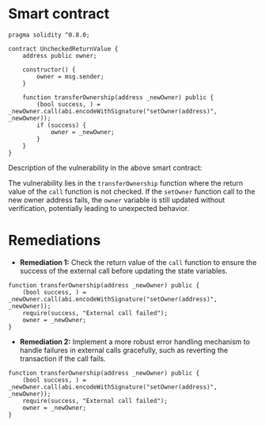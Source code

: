 # Smart contract

```solidity
pragma solidity ^0.8.0;

contract UncheckedReturnValue {
    address public owner;

    constructor() {
        owner = msg.sender;
    }

    function transferOwnership(address _newOwner) public {
        (bool success, ) = _newOwner.call(abi.encodeWithSignature("setOwner(address)", _newOwner));
        if (success) {
            owner = _newOwner;
        }
    }
}
```

Description of the vulnerability in the above smart contract:

The vulnerability lies in the `transferOwnership` function where the return value of the `call` function is not checked. If the `setOwner` function call to the new owner address fails, the `owner` variable is still updated without verification, potentially leading to unexpected behavior.

# Remediations

- **Remediation 1:** Check the return value of the `call` function to ensure the success of the external call before updating the state variables.

```solidity
function transferOwnership(address _newOwner) public {
    (bool success, ) = _newOwner.call(abi.encodeWithSignature("setOwner(address)", _newOwner));
    require(success, "External call failed");
    owner = _newOwner;
}
```

- **Remediation 2:** Implement a more robust error handling mechanism to handle failures in external calls gracefully, such as reverting the transaction if the call fails.

```solidity
function transferOwnership(address _newOwner) public {
    (bool success, ) = _newOwner.call(abi.encodeWithSignature("setOwner(address)", _newOwner));
    require(success, "External call failed");
    owner = _newOwner;
}
```